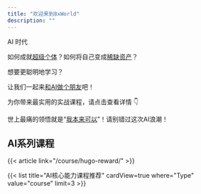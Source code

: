 ```yaml
---
title: "欢迎来到8xWorld"
description: ""
---
```


AI 时代

如何成就[超级个体][1]？如何将自己变成[稀缺资产][2]？

想要更聪明地学习？

让我们一起来[和AI做个朋友][3]吧！

为你带来最实用的实战课程，请点击查看详情 👇

世上最痛的领悟就是“[我本来可以][4]”！请别错过这次AI浪潮！


## AI系列课程
{{< article link="/course/hugo-reward/" >}}

{{< list title="AI核心能力课程推荐" cardView=true where="Type" value="course" limit=3 >}}

[1]: #
[2]: #
[3]: https://8x.world/
[4]: #
